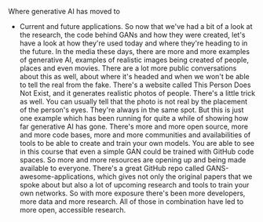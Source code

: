 Where generative AI has moved to
- Current and future applications. So now that we've had a bit of a look at the research, the code behind GANs and how they were created, let's have a look at how they're used today and where they're heading to in the future. In the media these days, there are more and more examples of generative AI, examples of realistic images being created of people, places and even movies. There are a lot more public conversations about this as well, about where it's headed and when we won't be able to tell the real from the fake. There's a website called This Person Does Not Exist, and it generates realistic photos of people. There's a little trick as well. You can usually tell that the photo is not real by the placement of the person's eyes. They're always in the same spot. But this is just one example which has been running for quite a while of showing how far generative AI has gone. There's more and more open source, more and more code bases, more and more communities and availabilities of tools to be able to create and train your own models. You are able to see in this course that even a simple GAN could be trained with GitHub code spaces. So more and more resources are opening up and being made available to everyone. There's a great GitHub repo called GANS-awesome-applications, which gives not only the original papers that we spoke about but also a lot of upcoming research and tools to train your own networks. So with more exposure there's been more developers, more data and more research. All of those in combination have led to more open, accessible research.